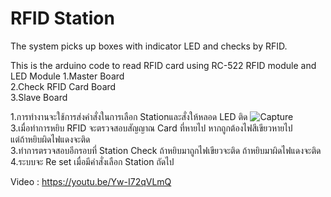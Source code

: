 # RFID Station
The system picks up boxes with indicator LED and checks by RFID.

This is the arduino code to read RFID card using RC-522 RFID module and LED 
Module
1.Master Board</br>
2.Check RFID Card Board</br>
3.Slave Board</br>

1.การทำงานจะใช้การส่งคำสั่งในการเลือก Stationและสั่งให้หลอด LED ติด 
![Capture](https://user-images.githubusercontent.com/61573397/114144018-0fae4280-993f-11eb-8028-543f1a21c963.JPG)
</br>
3.เมื่อทำการหยิบ RFID จะตรวจสอบสัญญาณ Card ที่หายไป หากถูกต้องไฟสีเขียวหายไป</br>
แต่ถ้าหยิบผิดไฟแดงจะติด</br>
3.ทำการตรวจสอบอีกรอบที่ Station Check ถ้าหยิบมาถูกไฟเขียวจะติด ถ้าหยิบมาผิดไฟแดงจะติด</br>
4.ระบบจะ Re set เมื่อมีคำสั่งเลือก Station ถัดไป </br>

Video : https://youtu.be/Yw-I72qVLmQ




